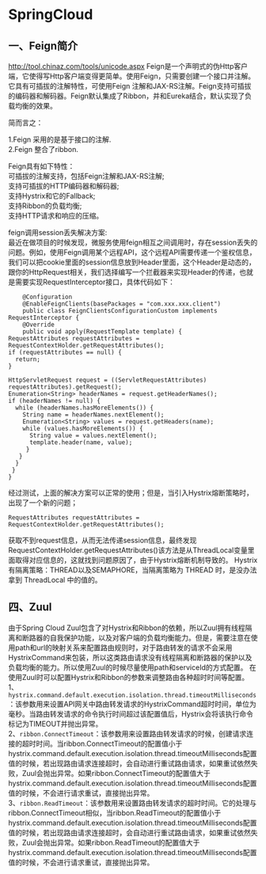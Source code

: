 SpringCloud
===========
一、Feign简介
-----------
http://tool.chinaz.com/tools/unicode.aspx 
Feign是一个声明式的伪Http客户端，它使得写Http客户端变得更简单。使用Feign，只需要创建一个接口并注解。它具有可插拔的注解特性，可使用Feign 注解和JAX-RS注解。Feign支持可插拔的编码器和解码器。Feign默认集成了Ribbon，并和Eureka结合，默认实现了负载均衡的效果。

简而言之：

1.Feign 采用的是基于接口的注解.<br>
2.Feign 整合了ribbon.

Feign具有如下特性：<br>
    可插拔的注解支持，包括Feign注解和JAX-RS注解;<br>
    支持可插拔的HTTP编码器和解码器;<br>
    支持Hystrix和它的Fallback;<br>
    支持Ribbon的负载均衡;<br>
    支持HTTP请求和响应的压缩。<br>

feign调用session丢失解决方案:<br/>
    最近在做项目的时候发现，微服务使用feign相互之间调用时，存在session丢失的问题。例如，使用Feign调用某个远程API，这个远程API需要传递一个鉴权信息，我们可以把cookie里面的session信息放到Header里面，这个Header是动态的，跟你的HttpRequest相关，我们选择编写一个拦截器来实现Header的传递，也就是需要实现RequestInterceptor接口，具体代码如下：

        @Configuration  
        @EnableFeignClients(basePackages = "com.xxx.xxx.client")  
        public class FeignClientsConfigurationCustom implements RequestInterceptor {  
        @Override  
        public void apply(RequestTemplate template) {  
    RequestAttributes requestAttributes = RequestContextHolder.getRequestAttributes();  
    if (requestAttributes == null) {  
      return;  
    }  

    HttpServletRequest request = ((ServletRequestAttributes) requestAttributes).getRequest();  
    Enumeration<String> headerNames = request.getHeaderNames();  
    if (headerNames != null) {  
      while (headerNames.hasMoreElements()) {  
        String name = headerNames.nextElement();  
        Enumeration<String> values = request.getHeaders(name);  
        while (values.hasMoreElements()) {  
          String value = values.nextElement();  
          template.header(name, value);  
         }  
       }  
      }  
     }  
    } 
    
经过测试，上面的解决方案可以正常的使用；但是，当引入Hystrix熔断策略时，出现了一个新的问题；

    RequestAttributes requestAttributes = RequestContextHolder.getRequestAttributes();
获取不到request信息，从而无法传递session信息，最终发现RequestContextHolder.getRequestAttributes()该方法是从ThreadLocal变量里面取得对应信息的，这就找到问题原因了，由于Hystrix熔断机制导致的。 
Hystrix有隔离策略：THREAD以及SEMAPHORE，当隔离策略为 THREAD 时，是没办法拿到 ThreadLocal 中的值的。






四、Zuul
-------


由于Spring Cloud Zuul包含了对Hystrix和Ribbon的依赖，所以Zuul拥有线程隔离和断路器的自我保护功能，以及对客户端的负载均衡能力。但是，需要注意在使用path和url的映射关系来配置路由规则时，对于路由转发的请求不会采用HystrixCommand来包装，所以这类路由请求没有线程隔离和断路器的保护以及负载均衡的能力。所以使用Zuul的时候尽量使用path和serviceId的方式配置。
在使用Zuul时可以配置Hystrix和Ribbon的参数来调整路由各种超时时间等配置。<br>
1、`hystrix.command.default.execution.isolation.thread.timeoutMilliseconds`：该参数用来设置API网关中路由转发请求的HystrixCommand超时时间，单位为毫秒。当路由转发请求的命令执行时间超过该配置值后，Hystrix会将该执行命令标记为TIMEOUT并抛出异常。<br>
2、`ribbon.ConnectTimeout`：该参数用来设置路由转发请求的时候，创建请求连接的超时时间。当ribbon.ConnectTimeout的配置值小于hystrix.command.default.execution.isolation.thread.timeoutMilliseconds配置值的时候，若出现路由请求连接超时，会自动进行重试路由请求，如果重试依然失败，Zuul会抛出异常。如果ribbon.ConnectTimeout的配置值大于hystrix.command.default.execution.isolation.thread.timeoutMilliseconds配置值的时候，不会进行请求重试，直接抛出异常。<br>
3、`ribbon.ReadTimeout`：该参数用来设置路由转发请求的超时时间。它的处理与ribbon.ConnectTimeout相似，当ribbon.ReadTimeout的配置值小于hystrix.command.default.execution.isolation.thread.timeoutMilliseconds配置值的时候，若出现路由请求连接超时，会自动进行重试路由请求，如果重试依然失败，Zuul会抛出异常。如果ribbon.ReadTimeout的配置值大于hystrix.command.default.execution.isolation.thread.timeoutMilliseconds配置值的时候，不会进行请求重试，直接抛出异常。<br>




